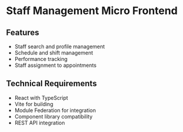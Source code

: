 # Staff Management Micro Frontend

## Features
- Staff search and profile management
- Schedule and shift management
- Performance tracking
- Staff assignment to appointments

## Technical Requirements
- React with TypeScript
- Vite for building
- Module Federation for integration
- Component library compatibility
- REST API integration
